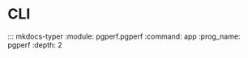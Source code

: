 # CLI

::: mkdocs-typer
    :module: pgperf.pgperf
    :command: app
    :prog_name: pgperf
    :depth: 2
    